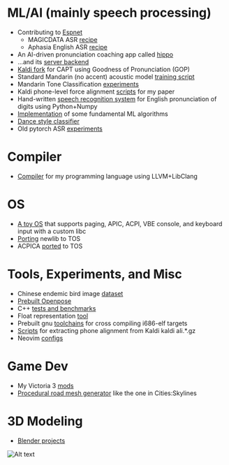 # ML/AI (mainly speech processing)

- Contributing to [Espnet](https://github.com/espnet/espnet)
    - MAGICDATA ASR [recipe](https://github.com/espnet/espnet/tree/master/egs2/magicdata/asr1)
    - Aphasia English ASR [recipe](https://github.com/espnet/espnet/tree/master/egs2/aphasiabank/asr1)
- An AI-driven pronunciation coaching app called [hippo](https://github.com/tjysdsg/hippo)
- ...and its [server backend](https://github.com/tjysdsg/capt-public)
- [Kaldi fork](https://github.com/tjysdsg/kaldi) for CAPT using Goodness of Pronunciation (GOP)
- Standard Mandarin (no accent) acoustic model [training script](https://github.com/tjysdsg/std-mandarin-kaldi)
- Mandarin Tone Classification [experiments](https://github.com/tjysdsg/tone_classifier)
- Kaldi phone-level force alignment [scripts](https://github.com/tjysdsg/aidatatang_force_align) for my paper
- Hand-written [speech recognition system](https://github.com/tjysdsg/speech-recognition) for English pronunciation of
  digits using Python+Numpy
- [Implementation](https://github.com/tjysdsg/ml) of some fundamental ML algorithms
- [Dance style classifier](https://github.com/tjysdsg/dance-classifier)
- Old pytorch ASR [experiments](https://github.com/tjysdsg/pytorch-projects)

# Compiler

- [Compiler](https://github.com/tjysdsg/tan) for my programming language using LLVM+LibClang

# OS

- [A toy OS](https://github.com/tjysdsg/tos) that supports paging, APIC, ACPI, VBE console, and keyboard input with a
  custom libc
- [Porting](https://github.com/tjysdsg/newlib) newlib to TOS
- ACPICA [ported](https://github.com/tjysdsg/acpica) to TOS

# Tools, Experiments, and Misc

- Chinese endemic bird image [dataset](https://github.com/tjysdsg/birds)
- [Prebuilt Openpose](https://github.com/tjysdsg/openpose-built)
- C++ [tests and benchmarks](https://github.com/tjysdsg/test-bench)
- Float representation [tool](https://github.com/tjysdsg/float_repr)
- Prebuilt gnu [toolchains](https://github.com/tjysdsg/cross-gnu) for cross compiling i686-elf targets
- [Scripts](https://github.com/tjysdsg/ali_to_phone) for extracting phone alignment from Kaldi kaldi ali.*.gz
- Neovim [configs](https://github.com/tjysdsg/nvim)

# Game Dev

- My Victoria 3 [mods](https://github.com/tjysdsg/tjy_vic3_fix)
- [Procedural road mesh generator](https://github.com/tjysdsg/dynamic_road_gen) like the one in Cities:Skylines

# 3D Modeling

- [Blender projects](https://github.com/tjysdsg/blender-projects)


![Alt text](https://spotify-recently-played-readme.vercel.app/api?user=1c7oqg207elsvqq3c7ifgqhay&count=10&unique=true)
